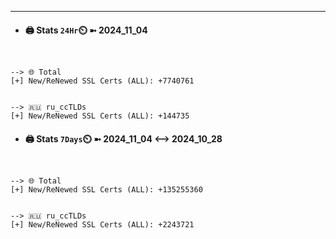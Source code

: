 

---
- #### 🖨️ **Stats** `24Hr`⏲️ ➼ 2024_11_04
```console


--> 🌐 Total
[+] New/ReNewed SSL Certs (ALL): +7740761


--> 🇷🇺 ru_ccTLDs
[+] New/ReNewed SSL Certs (ALL): +144735

```

- #### 🖨️ **Stats** `7Days`⏲️ ➼ 2024_11_04 <--> 2024_10_28
```console


--> 🌐 Total
[+] New/ReNewed SSL Certs (ALL): +135255360


--> 🇷🇺 ru_ccTLDs
[+] New/ReNewed SSL Certs (ALL): +2243721

```

